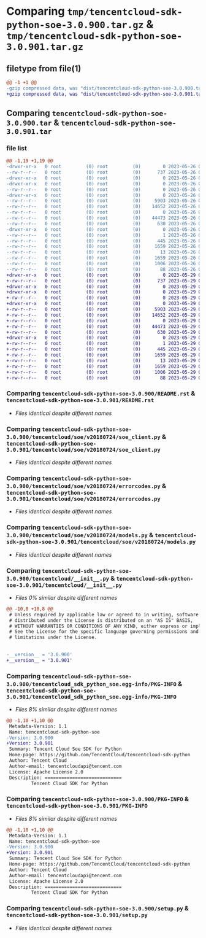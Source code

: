 # Comparing `tmp/tencentcloud-sdk-python-soe-3.0.900.tar.gz` & `tmp/tencentcloud-sdk-python-soe-3.0.901.tar.gz`

## filetype from file(1)

```diff
@@ -1 +1 @@
-gzip compressed data, was "dist/tencentcloud-sdk-python-soe-3.0.900.tar", last modified: Fri May 26 02:26:21 2023, max compression
+gzip compressed data, was "dist/tencentcloud-sdk-python-soe-3.0.901.tar", last modified: Mon May 29 02:35:18 2023, max compression
```

## Comparing `tencentcloud-sdk-python-soe-3.0.900.tar` & `tencentcloud-sdk-python-soe-3.0.901.tar`

### file list

```diff
@@ -1,19 +1,19 @@
-drwxr-xr-x   0 root         (0) root         (0)        0 2023-05-26 02:26:21.000000 tencentcloud-sdk-python-soe-3.0.900/
--rw-r--r--   0 root         (0) root         (0)      737 2023-05-26 02:26:21.000000 tencentcloud-sdk-python-soe-3.0.900/README.rst
-drwxr-xr-x   0 root         (0) root         (0)        0 2023-05-26 02:26:21.000000 tencentcloud-sdk-python-soe-3.0.900/tencentcloud/
-drwxr-xr-x   0 root         (0) root         (0)        0 2023-05-26 02:26:21.000000 tencentcloud-sdk-python-soe-3.0.900/tencentcloud/soe/
--rw-r--r--   0 root         (0) root         (0)        0 2023-05-26 02:26:21.000000 tencentcloud-sdk-python-soe-3.0.900/tencentcloud/soe/__init__.py
-drwxr-xr-x   0 root         (0) root         (0)        0 2023-05-26 02:26:21.000000 tencentcloud-sdk-python-soe-3.0.900/tencentcloud/soe/v20180724/
--rw-r--r--   0 root         (0) root         (0)     5903 2023-05-26 02:26:21.000000 tencentcloud-sdk-python-soe-3.0.900/tencentcloud/soe/v20180724/soe_client.py
--rw-r--r--   0 root         (0) root         (0)    14652 2023-05-26 02:26:21.000000 tencentcloud-sdk-python-soe-3.0.900/tencentcloud/soe/v20180724/errorcodes.py
--rw-r--r--   0 root         (0) root         (0)        0 2023-05-26 02:26:21.000000 tencentcloud-sdk-python-soe-3.0.900/tencentcloud/soe/v20180724/__init__.py
--rw-r--r--   0 root         (0) root         (0)    44473 2023-05-26 02:26:21.000000 tencentcloud-sdk-python-soe-3.0.900/tencentcloud/soe/v20180724/models.py
--rw-r--r--   0 root         (0) root         (0)      630 2023-05-26 02:26:21.000000 tencentcloud-sdk-python-soe-3.0.900/tencentcloud/__init__.py
-drwxr-xr-x   0 root         (0) root         (0)        0 2023-05-26 02:26:21.000000 tencentcloud-sdk-python-soe-3.0.900/tencentcloud_sdk_python_soe.egg-info/
--rw-r--r--   0 root         (0) root         (0)        1 2023-05-26 02:26:21.000000 tencentcloud-sdk-python-soe-3.0.900/tencentcloud_sdk_python_soe.egg-info/dependency_links.txt
--rw-r--r--   0 root         (0) root         (0)      445 2023-05-26 02:26:21.000000 tencentcloud-sdk-python-soe-3.0.900/tencentcloud_sdk_python_soe.egg-info/SOURCES.txt
--rw-r--r--   0 root         (0) root         (0)     1659 2023-05-26 02:26:21.000000 tencentcloud-sdk-python-soe-3.0.900/tencentcloud_sdk_python_soe.egg-info/PKG-INFO
--rw-r--r--   0 root         (0) root         (0)       13 2023-05-26 02:26:21.000000 tencentcloud-sdk-python-soe-3.0.900/tencentcloud_sdk_python_soe.egg-info/top_level.txt
--rw-r--r--   0 root         (0) root         (0)     1659 2023-05-26 02:26:21.000000 tencentcloud-sdk-python-soe-3.0.900/PKG-INFO
--rw-r--r--   0 root         (0) root         (0)     1006 2023-05-26 02:26:21.000000 tencentcloud-sdk-python-soe-3.0.900/setup.py
--rw-r--r--   0 root         (0) root         (0)       88 2023-05-26 02:26:21.000000 tencentcloud-sdk-python-soe-3.0.900/setup.cfg
+drwxr-xr-x   0 root         (0) root         (0)        0 2023-05-29 02:35:18.000000 tencentcloud-sdk-python-soe-3.0.901/
+-rw-r--r--   0 root         (0) root         (0)      737 2023-05-29 02:35:18.000000 tencentcloud-sdk-python-soe-3.0.901/README.rst
+drwxr-xr-x   0 root         (0) root         (0)        0 2023-05-29 02:35:18.000000 tencentcloud-sdk-python-soe-3.0.901/tencentcloud/
+drwxr-xr-x   0 root         (0) root         (0)        0 2023-05-29 02:35:18.000000 tencentcloud-sdk-python-soe-3.0.901/tencentcloud/soe/
+-rw-r--r--   0 root         (0) root         (0)        0 2023-05-29 02:35:18.000000 tencentcloud-sdk-python-soe-3.0.901/tencentcloud/soe/__init__.py
+drwxr-xr-x   0 root         (0) root         (0)        0 2023-05-29 02:35:18.000000 tencentcloud-sdk-python-soe-3.0.901/tencentcloud/soe/v20180724/
+-rw-r--r--   0 root         (0) root         (0)     5903 2023-05-29 02:35:18.000000 tencentcloud-sdk-python-soe-3.0.901/tencentcloud/soe/v20180724/soe_client.py
+-rw-r--r--   0 root         (0) root         (0)    14652 2023-05-29 02:35:18.000000 tencentcloud-sdk-python-soe-3.0.901/tencentcloud/soe/v20180724/errorcodes.py
+-rw-r--r--   0 root         (0) root         (0)        0 2023-05-29 02:35:18.000000 tencentcloud-sdk-python-soe-3.0.901/tencentcloud/soe/v20180724/__init__.py
+-rw-r--r--   0 root         (0) root         (0)    44473 2023-05-29 02:35:18.000000 tencentcloud-sdk-python-soe-3.0.901/tencentcloud/soe/v20180724/models.py
+-rw-r--r--   0 root         (0) root         (0)      630 2023-05-29 02:35:18.000000 tencentcloud-sdk-python-soe-3.0.901/tencentcloud/__init__.py
+drwxr-xr-x   0 root         (0) root         (0)        0 2023-05-29 02:35:18.000000 tencentcloud-sdk-python-soe-3.0.901/tencentcloud_sdk_python_soe.egg-info/
+-rw-r--r--   0 root         (0) root         (0)        1 2023-05-29 02:35:18.000000 tencentcloud-sdk-python-soe-3.0.901/tencentcloud_sdk_python_soe.egg-info/dependency_links.txt
+-rw-r--r--   0 root         (0) root         (0)      445 2023-05-29 02:35:18.000000 tencentcloud-sdk-python-soe-3.0.901/tencentcloud_sdk_python_soe.egg-info/SOURCES.txt
+-rw-r--r--   0 root         (0) root         (0)     1659 2023-05-29 02:35:18.000000 tencentcloud-sdk-python-soe-3.0.901/tencentcloud_sdk_python_soe.egg-info/PKG-INFO
+-rw-r--r--   0 root         (0) root         (0)       13 2023-05-29 02:35:18.000000 tencentcloud-sdk-python-soe-3.0.901/tencentcloud_sdk_python_soe.egg-info/top_level.txt
+-rw-r--r--   0 root         (0) root         (0)     1659 2023-05-29 02:35:18.000000 tencentcloud-sdk-python-soe-3.0.901/PKG-INFO
+-rw-r--r--   0 root         (0) root         (0)     1006 2023-05-29 02:35:18.000000 tencentcloud-sdk-python-soe-3.0.901/setup.py
+-rw-r--r--   0 root         (0) root         (0)       88 2023-05-29 02:35:18.000000 tencentcloud-sdk-python-soe-3.0.901/setup.cfg
```

### Comparing `tencentcloud-sdk-python-soe-3.0.900/README.rst` & `tencentcloud-sdk-python-soe-3.0.901/README.rst`

 * *Files identical despite different names*

### Comparing `tencentcloud-sdk-python-soe-3.0.900/tencentcloud/soe/v20180724/soe_client.py` & `tencentcloud-sdk-python-soe-3.0.901/tencentcloud/soe/v20180724/soe_client.py`

 * *Files identical despite different names*

### Comparing `tencentcloud-sdk-python-soe-3.0.900/tencentcloud/soe/v20180724/errorcodes.py` & `tencentcloud-sdk-python-soe-3.0.901/tencentcloud/soe/v20180724/errorcodes.py`

 * *Files identical despite different names*

### Comparing `tencentcloud-sdk-python-soe-3.0.900/tencentcloud/soe/v20180724/models.py` & `tencentcloud-sdk-python-soe-3.0.901/tencentcloud/soe/v20180724/models.py`

 * *Files identical despite different names*

### Comparing `tencentcloud-sdk-python-soe-3.0.900/tencentcloud/__init__.py` & `tencentcloud-sdk-python-soe-3.0.901/tencentcloud/__init__.py`

 * *Files 0% similar despite different names*

```diff
@@ -10,8 +10,8 @@
 # Unless required by applicable law or agreed to in writing, software
 # distributed under the License is distributed on an "AS IS" BASIS,
 # WITHOUT WARRANTIES OR CONDITIONS OF ANY KIND, either express or implied.
 # See the License for the specific language governing permissions and
 # limitations under the License.
 
 
-__version__ = '3.0.900'
+__version__ = '3.0.901'
```

### Comparing `tencentcloud-sdk-python-soe-3.0.900/tencentcloud_sdk_python_soe.egg-info/PKG-INFO` & `tencentcloud-sdk-python-soe-3.0.901/tencentcloud_sdk_python_soe.egg-info/PKG-INFO`

 * *Files 8% similar despite different names*

```diff
@@ -1,10 +1,10 @@
 Metadata-Version: 1.1
 Name: tencentcloud-sdk-python-soe
-Version: 3.0.900
+Version: 3.0.901
 Summary: Tencent Cloud Soe SDK for Python
 Home-page: https://github.com/TencentCloud/tencentcloud-sdk-python
 Author: Tencent Cloud
 Author-email: tencentcloudapi@tencent.com
 License: Apache License 2.0
 Description: ============================
         Tencent Cloud SDK for Python
```

### Comparing `tencentcloud-sdk-python-soe-3.0.900/PKG-INFO` & `tencentcloud-sdk-python-soe-3.0.901/PKG-INFO`

 * *Files 8% similar despite different names*

```diff
@@ -1,10 +1,10 @@
 Metadata-Version: 1.1
 Name: tencentcloud-sdk-python-soe
-Version: 3.0.900
+Version: 3.0.901
 Summary: Tencent Cloud Soe SDK for Python
 Home-page: https://github.com/TencentCloud/tencentcloud-sdk-python
 Author: Tencent Cloud
 Author-email: tencentcloudapi@tencent.com
 License: Apache License 2.0
 Description: ============================
         Tencent Cloud SDK for Python
```

### Comparing `tencentcloud-sdk-python-soe-3.0.900/setup.py` & `tencentcloud-sdk-python-soe-3.0.901/setup.py`

 * *Files identical despite different names*

